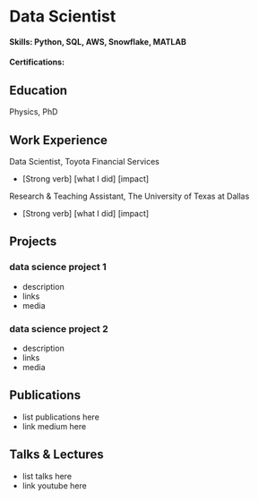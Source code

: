# Data Scientist

#### Skills: Python, SQL, AWS, Snowflake, MATLAB
#### Certifications: 

## Education
Physics, PhD

## Work Experience
Data Scientist, Toyota Financial Services
- [Strong verb] [what I did] [impact]

Research & Teaching Assistant, The University of Texas at Dallas
- [Strong verb] [what I did] [impact]

## Projects
### data science project 1
- description
- links
- media

### data science project 2
- description
- links
- media

## Publications
- list publications here
- link medium here

## Talks & Lectures
- list talks here
- link youtube here
